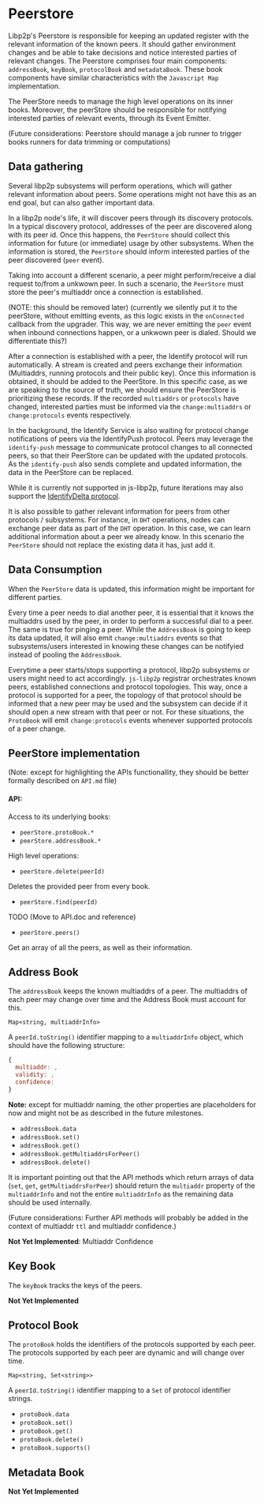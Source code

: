 # Peerstore

Libp2p's Peerstore is responsible for keeping an updated register with the relevant information of the known peers. It should gather environment changes and be able to take decisions and notice interested parties of relevant changes. The Peerstore comprises four main components: `addressBook`, `keyBook`, `protocolBook` and `metadataBook`. These book components have similar characteristics with the `Javascript Map` implementation.

The PeerStore needs to manage the high level operations on its inner books. Moreover, the peerStore should be responsible for notifying interested parties of relevant events, through its Event Emitter.

(Future considerations: Peerstore should manage a job runner to trigger books runners for data trimming or computations)

## Data gathering

Several libp2p subsystems will perform operations, which will gather relevant information about peers. Some operations might not have this as an end goal, but can also gather important data.

In a libp2p node's life, it will discover peers through its discovery protocols. In a typical discovery protocol, addresses of the peer are discovered along with its peer id. Once this happens, the `PeerStore` should collect this information for future (or immediate) usage by other subsystems. When the information is stored, the `PeerStore` should inform interested parties of the peer discovered (`peer` event).

Taking into account a different scenario, a peer might perform/receive a dial request to/from a unkwown peer. In such a scenario, the `PeerStore` must store the peer's multiaddr once a connection is established. 

(NOTE: this should be removed later)
(currently we silently put it to the peerStore, without emitting events, as this logic exists in the `onConnected` callback from the upgrader. This way, we are never emitting the `peer` event when inbound connections happen, or a unkwown peer is dialed. Should we differentiate this?)

After a connection is established with a peer, the Identify protocol will run automatically. A stream is created and peers exchange their information (Multiaddrs, running protocols and their public key). Once this information is obtained, it should be added to the PeerStore. In this specific case, as we are speaking to the source of truth, we should ensure the PeerStore is prioritizing these records. If the recorded `multiaddrs` or `protocols` have changed, interested parties must be informed via the `change:multiaddrs` or `change:protocols` events respectively.

In the background, the Identify Service is also waiting for protocol change notifications of peers via the IdentifyPush protocol. Peers may leverage the `identify-push` message to communicate protocol changes to all connected peers, so that their PeerStore can be updated with the updated protocols. As the `identify-push` also sends complete and updated information, the data in the PeerStore can be replaced.

While it is currently not supported in js-libp2p, future iterations may also support the [IdentifyDelta protocol](https://github.com/libp2p/specs/pull/176).

It is also possible to gather relevant information for peers from other protocols / subsystems. For instance, in `DHT` operations, nodes can exchange peer data as part of the `DHT` operation. In this case, we can learn additional information about a peer we already know. In this scenario the `PeerStore` should not replace the existing data it has, just add it.

## Data Consumption

When the `PeerStore` data is updated, this information might be important for different parties.

Every time a peer needs to dial another peer, it is essential that it knows the multiaddrs used by the peer, in order to perform a successful dial to a peer. The same is true for pinging a peer. While the `AddressBook` is going to keep its data updated, it will also emit `change:multiaddrs` events so that subsystems/users interested in knowing these changes can be notifyied instead of pooling the `AddressBook`.

Everytime a peer starts/stops supporting a protocol, libp2p subsystems or users might need to act accordingly. `js-libp2p` registrar orchestrates known peers, established connections and protocol topologies. This way, once a protocol is supported for a peer, the topology of that protocol should be informed that a new peer may be used and the subsystem can decide if it should open a new stream with that peer or not. For these situations, the `ProtoBook` will emit `change:protocols` events whenever supported protocols of a peer change.

## PeerStore implementation

(Note: except for highlighting the APIs functionallity, they should be better formally described on `API.md` file)

#### API:

Access to its underlying books:

- `peerStore.protoBook.*`
- `peerStore.addressBook.*`

High level operations:

- `peerStore.delete(peerId)`

Deletes the provided peer from every book.

- `peerStore.find(peerId)`

TODO (Move to API.doc and reference)

- `peerStore.peers()`

Get an array of all the peers, as well as their information.

## Address Book

The `addressBook` keeps the known multiaddrs of a peer. The multiaddrs of each peer may change over time and the Address Book must account for this.

`Map<string, multiaddrInfo>`

A `peerId.toString()` identifier mapping to a `multiaddrInfo` object, which should have the following structure:

```js
{
  multiaddr: ,
  validity: ,
  confidence: 
}
```

**Note:** except for multiaddr naming, the other properties are placeholders for now and might not be as described in the future milestones.

- `addressBook.data`
- `addressBook.set()`
- `addressBook.get()`
- `addressBook.getMultiaddrsForPeer()`
- `addressBook.delete()`

It is important pointing out that the API methods which return arrays of data (`set`, `get`, `getMultiaddrsForPeer`) should return the `multiaddr` property of the `multiaddrInfo` and not the entire `multiaddrInfo` as the remaining data should be used internally.

(Future considerations: Further API methods will probably be added in the context of multiaddr `ttl` and multiaddr confidence.)

**Not Yet Implemented**: Multiaddr Confidence

## Key Book

The `keyBook` tracks the keys of the peers.

**Not Yet Implemented**

## Protocol Book

The `protoBook` holds the identifiers of the protocols supported by each peer. The protocols supported by each peer are dynamic and will change over time.

`Map<string, Set<string>>`

A `peerId.toString()` identifier mapping to a `Set` of protocol identifier strings.

- `protoBook.data`
- `protoBook.set()`
- `protoBook.get()`
- `protoBook.delete()`
- `protoBook.supports()`

## Metadata Book

**Not Yet Implemented**
